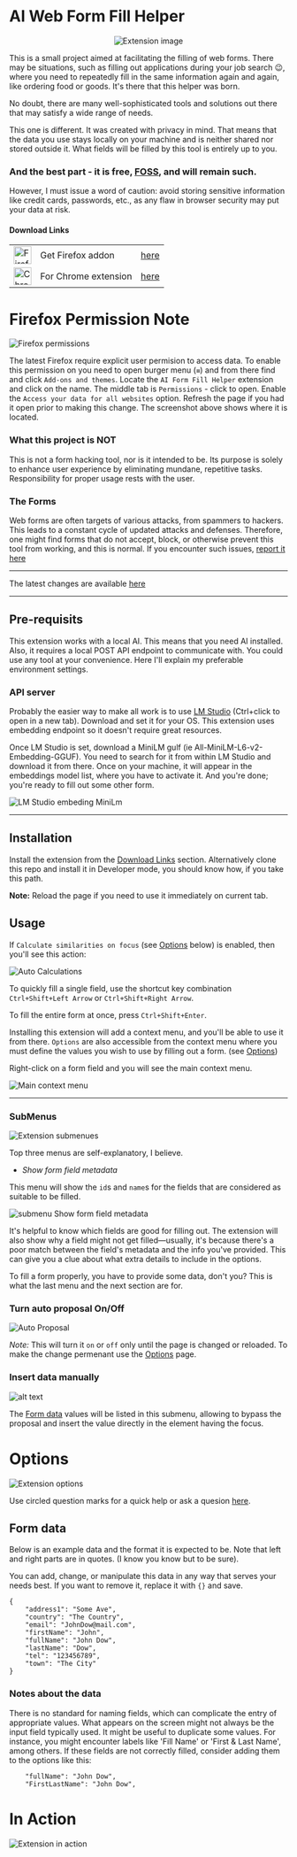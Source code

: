 # AI Web Form Fill Helper

<p align="center">
  <img src="media/AIWebFillFormHelper.jpg" alt="Extension image">
</p>


This is a small project aimed at facilitating the filling of web forms. There may be situations, such as filling out applications during your job search 😉, where you need to repeatedly fill in the same information again and again, like ordering food or goods. It's there that this helper was born.

No doubt, there are many well-sophisticated tools and solutions out there that may satisfy a wide range of needs.

This one is different. It was created with privacy in mind. That means that the data you use stays locally on your machine and is neither shared nor stored outside it. What fields will be filled by this tool is entirely up to you.

### And the best part - it is free, [FOSS](https://en.wikipedia.org/wiki/Free_and_open-source_software), and will remain such.

However, I must issue a word of caution: avoid storing sensitive information like credit cards, passwords, etc., as any flaw in browser security may put your data at risk.

#### Download Links
||||
|------|------|------|
| <img src="media/ff32.png" title="Firefox extension" alt="Firefox extension" width="32" height="32" /> | Get Firefox addon | [here](https://addons.mozilla.org/en-US/firefox/addon/ai-form-fill-helper/) |
| <img src="media/chrome.png" title="Chrome extension" alt="Chrome extension" width="32" height="32" /> | For Chrome extension | [here](https://chromewebstore.google.com/detail/ai-form-fill-helper/hfcoicpedjbfhfiaamajpnaabjdkhjcj) |

# Firefox Permission Note

![Firefox permissions](media/FF_permissions.png)

The latest Firefox require explicit user permision to access data. To enable this permission on you need to open burger menu (`≡`) and from there find and click `Add-ons and themes`. Locate the `AI Form Fill Helper` extension and click on the name. The middle tab is `Permissions` - click to open. Enable the `Access your data for all websites` option. Refresh the page if you had it open prior to making this change. The screenshot above shows where it is located.


### What this project is NOT

This is not a form hacking tool, nor is it intended to be. Its purpose is solely to enhance user experience by eliminating mundane, repetitive tasks. Responsibility for proper usage rests with the user.

### The Forms

Web forms are often targets of various attacks, from spammers to hackers. This leads to a constant cycle of updated attacks and defenses. Therefore, one might find forms that do not accept, block, or otherwise prevent this tool from working, and this is normal. If you encounter such issues, [report it here](https://github.com/ivostoykov/AIWebFormFill/issues)

---

The latest changes are available [here](CHANGELOG.md)

---

## Pre-requisits
This extension works with a local AI. This means that you need AI installed. Also, it requires a local POST API endpoint to communicate with. You could use any tool at your convenience. Here I'll explain my preferable environment settings.

### API server
Probably the easier way to make all work is to use [LM Studio](https://lmstudio.ai/) (Ctrl+click to open in a new tab). Download and set it for your OS.
This extension uses embedding endpoint so it doesn't require great resources.

Once LM Studio is set, download a MiniLM gulf (ie All-MiniLM-L6-v2-Embedding-GGUF). You need to search for it from within LM Studio and download it from there. Once on your machine, it will appear in the embeddings model list, where you have to activate it. And you're done; you're ready to fill out some other form.

![LM Studio embeding MiniLm](media/miniLm.png)

---

## Installation
Install the extension from the [Download Links](#download-links) section. Alternatively clone this repo and install it in Developer mode, you should know how, if you take this path.

**Note:** Reload the page if you need to use it immediately on current tab.

## Usage


If `Calculate similarities on focus` (see [Options](#options) below) is enabled, then you'll see this action:

![Auto Calculations](media/autoInAction.gif)

To quickly fill a single field, use the shortcut key combination `Ctrl+Shift+Left Arrow` or `Ctrl+Shift+Right Arrow`.

To fill the entire form at once, press `Ctrl+Shift+Enter`.

Installing this extension will add a context menu, and you'll be able to use it from there. `Options` are also accessible from the context menu where you must define the values you wish to use by filling out a form. (see [Options](#options))

Right-click on a form field and you will see the main context menu.

![Main context menu](media/mainContextMenu.png)

---

### SubMenus
![Extension submenues](media/submenus.png)

Top three menus are self-explanatory, I believe.

* _Show form field metadata_

This menu will show the `id`s and `name`s for the fields that are considered as suitable to be filled.

![submenu Show form field metadata](media/html.png)

It's helpful to know which fields are good for filling out. The extension will also show why a field might not get filled—usually, it's because there's a poor match between the field's metadata and the info you've provided. This can give you a clue about what extra details to include in the options.

To fill a form properly, you have to provide some data, don't you? This is what the last menu and the next section are for.

### Turn auto proposal On/Off
![Auto Proposal](media/autoProp.png)

*Note:* This will turn it `on` or `off` only until the page is changed or reloaded.
To make the change permenant use the [Options](#options) page.

### Insert data manually
![alt text](media/manual.png)

The [Form data](#form-data) values will be listed in this submenu, allowing to bypass the proposal and insert the value directly in the element having the focus.

# Options
![Extension options](media/options.png)

Use circled question marks for a quick help or ask a quesion [here](https://github.com/ivostoykov/AIWebFormFill/issues).

## Form data

Below is an example data and the format it is expected to be. Note that left and right parts are in quotes. (I know you know but to be sure).

You can add, change, or manipulate this data in any way that serves your needs best. If you want to remove it, replace it with `{}` and save.

```
{
    "address1": "Some Ave",
    "country": "The Country",
    "email": "JohnDow@mail.com",
    "firstName": "John",
    "fullName": "John Dow",
    "lastName": "Dow",
    "tel": "123456789",
    "town": "The City"
}
```

### Notes about the data

There is no standard for naming fields, which can complicate the entry of appropriate values. What appears on the screen might not always be the input field typically used. It might be useful to duplicate some values. For instance, you might encounter labels like 'Fill Name' or 'First & Last Name', among others. If these fields are not correctly filled, consider adding them to the options like this:

```
    "fullName": "John Dow",
    "FirstLastName": "John Dow",
```


# In Action
![Extension in action](media/screen.gif)

